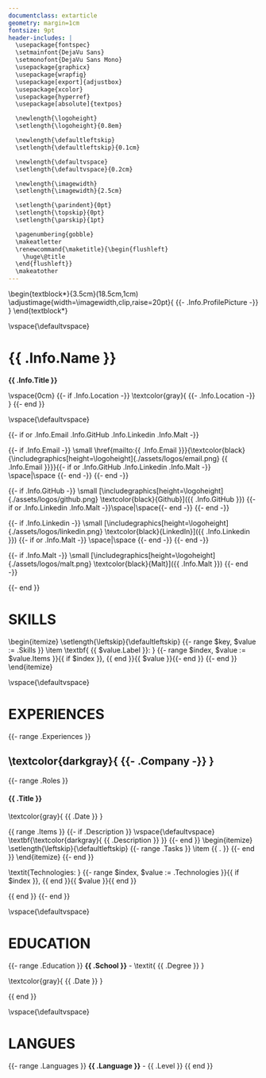```yaml
---
documentclass: extarticle
geometry: margin=1cm
fontsize: 9pt
header-includes: |
  \usepackage{fontspec}
  \setmainfont{DejaVu Sans}
  \setmonofont{DejaVu Sans Mono}
  \usepackage{graphicx}
  \usepackage{wrapfig}
  \usepackage[export]{adjustbox}
  \usepackage{xcolor}
  \usepackage{hyperref}
  \usepackage[absolute]{textpos}

  \newlength{\logoheight}
  \setlength{\logoheight}{0.8em}

  \newlength{\defaultleftskip}
  \setlength{\defaultleftskip}{0.1cm}

  \newlength{\defaultvspace}
  \setlength{\defaultvspace}{0.2cm}

  \newlength{\imagewidth}
  \setlength{\imagewidth}{2.5cm}

  \setlength{\parindent}{0pt}
  \setlength{\topskip}{0pt}
  \setlength{\parskip}{1pt}

  \pagenumbering{gobble}
  \makeatletter
  \renewcommand{\maketitle}{\begin{flushleft}
    \huge\@title
  \end{flushleft}}
  \makeatother
---
```


\begin{textblock*}{3.5cm}(18.5cm,1cm)
\adjustimage{width=\imagewidth,clip,raise=20pt}{ {{- .Info.ProfilePicture -}} }
\end{textblock*}

\vspace{\defaultvspace}

# {{ .Info.Name }}

**{{ .Info.Title }}**

\vspace{0cm}
{{- if .Info.Location -}}
\textcolor{gray}{ {{- .Info.Location -}} }
{{- end }}

\vspace{\defaultvspace}

{{- if or .Info.Email .Info.GitHub .Info.Linkedin .Info.Malt -}}

{{- if .Info.Email -}}
\small \href{mailto:{{ .Info.Email }}}{\textcolor{black}{\includegraphics[height=\logoheight]{./assets/logos/email.png} {{ .Info.Email }}}}{{- if or .Info.GitHub .Info.Linkedin .Info.Malt -}} \space|\space {{- end -}}
{{- end -}}

{{- if .Info.GitHub -}}
\small [\includegraphics[height=\logoheight]{./assets/logos/github.png} \textcolor{black}{Github}]({{ .Info.GitHub }})
{{- if or .Info.Linkedin .Info.Malt -}}\space|\space{{- end -}}
{{- end -}}

{{- if .Info.Linkedin -}}
\small [\includegraphics[height=\logoheight]{./assets/logos/linkedin.png} \textcolor{black}{LinkedIn}]({{ .Info.Linkedin }})
{{- if or .Info.Malt -}} \space|\space {{- end -}}
{{- end -}}

{{- if .Info.Malt -}}
\small [\includegraphics[height=\logoheight]{./assets/logos/malt.png} \textcolor{black}{Malt}]({{ .Info.Malt }})
{{- end -}}

{{- end }}

# SKILLS

\begin{itemize}
\setlength{\leftskip}{\defaultleftskip}
{{- range $key, $value := .Skills }}
\item \textbf{ {{ $value.Label }}: }
{{- range $index, $value := $value.Items }}{{ if $index }}, {{ end }}{{ $value }}{{- end }}
{{- end }}
\end{itemize}

\vspace{\defaultvspace}

# EXPERIENCES

{{- range .Experiences }}

## \textcolor{darkgray}{ {{- .Company -}} }

{{- range .Roles }}

#### {{ .Title }}

\textcolor{gray}{ {{ .Date }} }

{{ range .Items }}
{{- if .Description }}
\vspace{\defaultvspace}
\textbf{\textcolor{darkgray}{ {{ .Description }} }}
{{- end }}
\begin{itemize}
\setlength{\leftskip}{\defaultleftskip}
{{- range .Tasks }}
\item {{ . }}
{{- end }}
\end{itemize}
{{- end }}

\textit{Technologies: } {{- range $index, $value := .Technologies }}{{ if $index }}, {{ end }}{{ $value }}{{ end }}

{{ end }}
{{- end }}

\vspace{\defaultvspace}

# EDUCATION

{{- range .Education }}
**{{ .School }}** - \textit{ {{ .Degree }} }

\textcolor{gray}{ {{ .Date }} }

{{ end }}

\vspace{\defaultvspace}

# LANGUES

{{- range .Languages }}
**{{ .Language }}** - {{ .Level }}
{{ end }}
